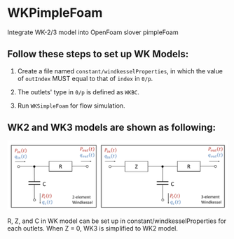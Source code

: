 # WKPimpleFoam
 Integrate WK-2/3 model into OpenFoam slover pimpleFoam

## Follow these steps to set up WK Models:

1. Create a file named `constant/windkesselProperties`, in which the value of `outIndex` MUST equal to that of `index` in `0/p`.

2. The outlets' type in `0/p` is defined as `WKBC`.

3. Run `WKSimpleFoam` for flow simulation.



## WK2 and WK3 models are shown as following:

![WK Models](wkModel.png)

R, Z, and C in WK model can be set up in constant/windkesselProperties for each outlets. When Z = 0, WK3 is simplified to WK2 model.
